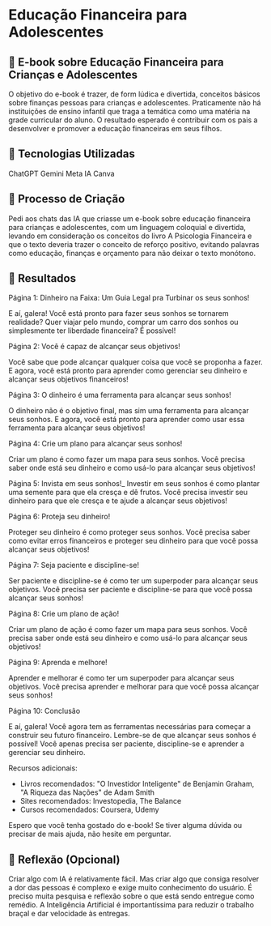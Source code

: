# Educação Financeira para Adolescentes

## 📒 E-book sobre Educação Financeira para Crianças e Adolescentes

O objetivo do e-book é trazer, de form lúdica e divertida, conceitos básicos sobre finanças pessoas para crianças e adolescentes. Praticamente não há instituições de ensino infantil que traga a temática como uma matéria na grade curricular do aluno. O resultado esperado é contribuir com os pais a desenvolver e promover a educação financeiras em seus filhos.

## 🤖 Tecnologias Utilizadas
ChatGPT
Gemini
Meta IA
Canva

## 🧐 Processo de Criação
Pedi aos chats das IA que criasse um e-book sobre educação financeira para crianças e adolescentes, com um linguagem coloquial e divertida, levando em consideração os conceitos do livro A Psicologia Financeira e que o texto deveria trazer o conceito de reforço positivo, evitando palavras como educação, finanças e orçamento para não deixar o texto monótono.

## 🚀 Resultados
Página 1: Dinheiro na Faixa: Um Guia Legal pra Turbinar os seus sonhos!

E aí, galera! Você está pronto para fazer seus sonhos se tornarem realidade? Quer viajar pelo mundo, comprar um carro dos sonhos ou simplesmente ter liberdade financeira? É possível!

Página 2: Você é capaz de alcançar seus objetivos!

Você sabe que pode alcançar qualquer coisa que você se proponha a fazer. E agora, você está pronto para aprender como gerenciar seu dinheiro e alcançar seus objetivos financeiros!

Página 3: O dinheiro é uma ferramenta para alcançar seus sonhos!

O dinheiro não é o objetivo final, mas sim uma ferramenta para alcançar seus sonhos. E agora, você está pronto para aprender como usar essa ferramenta para alcançar seus objetivos! 

Página 4: Crie um plano para alcançar seus sonhos!

Criar um plano é como fazer um mapa para seus sonhos. Você precisa saber onde está seu dinheiro e como usá-lo para alcançar seus objetivos! 

Página 5: Invista em seus sonhos!_ Investir em seus sonhos é como plantar uma semente para que ela cresça e dê frutos. Você precisa investir seu dinheiro para que ele cresça e te ajude a alcançar seus objetivos!

Página 6: Proteja seu dinheiro!

Proteger seu dinheiro é como proteger seus sonhos. Você precisa saber como evitar erros financeiros e proteger seu dinheiro para que você possa alcançar seus objetivos! 

Página 7: Seja paciente e discipline-se!

Ser paciente e discipline-se é como ter um superpoder para alcançar seus objetivos. Você precisa ser paciente e discipline-se para que você possa alcançar seus sonhos!

Página 8: Crie um plano de ação!

Criar um plano de ação é como fazer um mapa para seus sonhos. Você precisa saber onde está seu dinheiro e como usá-lo para alcançar seus objetivos!

Página 9: Aprenda e melhore!

Aprender e melhorar é como ter um superpoder para alcançar seus objetivos. Você precisa aprender e melhorar para que você possa alcançar seus sonhos! 

Página 10: Conclusão

E aí, galera! Você agora tem as ferramentas necessárias para começar a construir seu futuro financeiro. Lembre-se de que alcançar seus sonhos é possível! Você apenas precisa ser paciente, discipline-se e aprender a gerenciar seu dinheiro.

Recursos adicionais:

- Livros recomendados: "O Investidor Inteligente" de Benjamin Graham, "A Riqueza das Nações" de Adam Smith 
- Sites recomendados: Investopedia, The Balance 
- Cursos recomendados: Coursera, Udemy 

Espero que você tenha gostado do e-book! Se tiver alguma dúvida ou precisar de mais ajuda, não hesite em perguntar.

## 💭 Reflexão (Opcional)
Criar algo com IA é relativamente fácil. Mas criar algo que consiga resolver a dor das pessoas é complexo e exige muito conhecimento do usuário. É preciso muita pesquisa e reflexão sobre o que está sendo entregue como remédio. A Inteligência Artificial é importantíssima para reduzir o trabalho braçal e dar velocidade às entregas.
